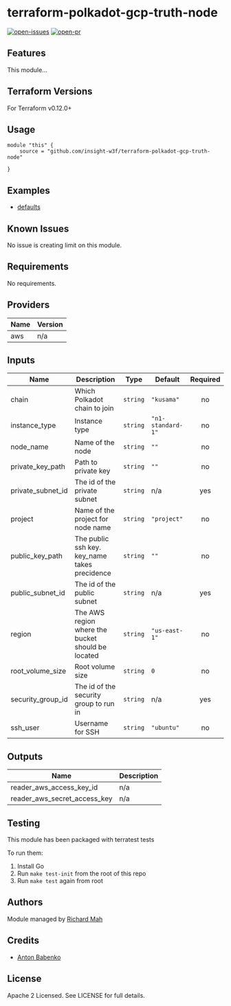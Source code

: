 # terraform-polkadot-gcp-truth-node

[![open-issues](https://img.shields.io/github/issues-raw/insight-w3f/terraform-polkadot-gcp-truth-node?style=for-the-badge)](https://github.com/insight-w3f/terraform-polkadot-gcp-truth-node/issues)
[![open-pr](https://img.shields.io/github/issues-pr-raw/insight-w3f/terraform-polkadot-gcp-truth-node?style=for-the-badge)](https://github.com/insight-w3f/terraform-polkadot-gcp-truth-node/pulls)

## Features

This module...

## Terraform Versions

For Terraform v0.12.0+

## Usage

```
module "this" {
    source = "github.com/insight-w3f/terraform-polkadot-gcp-truth-node"

}
```
## Examples

- [defaults](https://github.com/insight-w3f/terraform-polkadot-gcp-truth-node/tree/master/examples/defaults)

## Known  Issues
No issue is creating limit on this module.

<!-- BEGINNING OF PRE-COMMIT-TERRAFORM DOCS HOOK -->
## Requirements

No requirements.

## Providers

| Name | Version |
|------|---------|
| aws | n/a |

## Inputs

| Name | Description | Type | Default | Required |
|------|-------------|------|---------|:--------:|
| chain | Which Polkadot chain to join | `string` | `"kusama"` | no |
| instance\_type | Instance type | `string` | `"n1-standard-1"` | no |
| node\_name | Name of the node | `string` | `""` | no |
| private\_key\_path | Path to private key | `string` | `""` | no |
| private\_subnet\_id | The id of the private subnet | `string` | n/a | yes |
| project | Name of the project for node name | `string` | `"project"` | no |
| public\_key\_path | The public ssh key. key\_name takes precidence | `string` | `""` | no |
| public\_subnet\_id | The id of the public subnet | `string` | n/a | yes |
| region | The AWS region where the bucket should be located | `string` | `"us-east-1"` | no |
| root\_volume\_size | Root volume size | `string` | `0` | no |
| security\_group\_id | The id of the security group to run in | `string` | n/a | yes |
| ssh\_user | Username for SSH | `string` | `"ubuntu"` | no |

## Outputs

| Name | Description |
|------|-------------|
| reader\_aws\_access\_key\_id | n/a |
| reader\_aws\_secret\_access\_key | n/a |

<!-- END OF PRE-COMMIT-TERRAFORM DOCS HOOK -->

## Testing
This module has been packaged with terratest tests

To run them:

1. Install Go
2. Run `make test-init` from the root of this repo
3. Run `make test` again from root

## Authors

Module managed by [Richard Mah](https://github.com/shinyfoil)

## Credits

- [Anton Babenko](https://github.com/antonbabenko)

## License

Apache 2 Licensed. See LICENSE for full details.